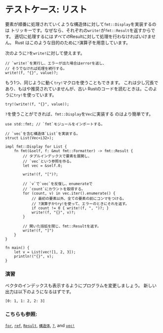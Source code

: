 # テストケース: リスト

要素が順番に処理されていくような構造体に対して`fmt::Display`を実装するのは
トリッキーです。なぜなら、それぞれの`write!`が`fmt::Result`を返すからです。
適切に処理するには*すべての*Resultに対して処理を行わなければいけません。
Rust はこのような目的のために`?`演算子を用意しています。

次のように`?`を`write!`に対して使えます。

```rust,ignore
// `write!`を実行し、エラーが出た場合はerrorを返し、
// そうでなければ処理を続行する。
write!(f, "{}", value)?;
```

もう1つ、同じように動く`try!`マクロを使うこともできます。
これは少し冗長であり、もはや推奨されていませんが、古い
Rustのコードを読むときは。このように`try!`を使っています。

```rust,ignore
try!(write!(f, "{}", value));
```

`?`を使うことができれば、`fmt::Display`を`Vec`に実装する
のはより簡単です。

```rust,editable
use std::fmt; // `fmt`モジュールをインポートする。

// `vec`を含む構造体`List`を実装する。
struct List(Vec<i32>);

impl fmt::Display for List {
    fn fmt(&self, f: &mut fmt::Formatter) -> fmt::Result {
        // タプルインデックスで要素を展開し、
        // `vec`という参照を作る。
        let vec = &self.0;

        write!(f, "[")?;

        // `v`で`vec`を反復し、enumerateで
        // `count`にカウントを取得する。
        for (count, v) in vec.iter().enumerate() {
            // 最初の要素以外、全ての要素の前にコンマをつける。
            // ?演算子かtry!を使って、エラーのときにそれを返す。
            if count != 0 { write!(f, ", ")?; }
            write!(f, "{}", v)?;
        }

        // 開いた括弧を閉じ、fmt::Resultを返す。
        write!(f, "]")
    }
}

fn main() {
    let v = List(vec![1, 2, 3]);
    println!("{}", v);
}
```

### 演習

ベクタのインデックスも表示するようにプログラムを変更しましょう。
新しい出力は以下のようになるはずです。

```rust,ignore
[0: 1, 1: 2, 2: 3]
```

### こちらも参照:

[`for`][for], [`ref`][ref], [`Result`][result], [`構造体`][struct],
[`?`][q_mark], and [`vec!`][vec]

[for]: ../../../flow_control/for.md
[result]: ../../../std/result.md
[ref]: ../../../scope/borrow/ref.md
[struct]: ../../../custom_types/structs.md
[q_mark]: ../../../std/result/question_mark.md
[vec]: ../../../std/vec.md
